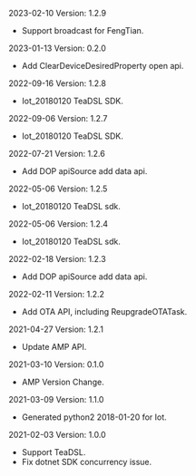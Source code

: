 2023-02-10 Version: 1.2.9
- Support broadcast for FengTian.

2023-01-13 Version: 0.2.0
- Add ClearDeviceDesiredProperty open api.

2022-09-16 Version: 1.2.8
- Iot_20180120 TeaDSL SDK.

2022-09-06 Version: 1.2.7
- Iot_20180120 TeaDSL SDK.

2022-07-21 Version: 1.2.6
- Add DOP apiSource add data api.

2022-05-06 Version: 1.2.5
- Iot_20180120 TeaDSL sdk.

2022-05-06 Version: 1.2.4
- Iot_20180120 TeaDSL sdk.

2022-02-18 Version: 1.2.3
- Add DOP apiSource add data api.

2022-02-11 Version: 1.2.2
- Add OTA API, including ReupgradeOTATask.


2021-04-27 Version: 1.2.1
- Update AMP API.

2021-03-10 Version: 0.1.0
- AMP Version Change.

2021-03-09 Version: 1.1.0
- Generated python2 2018-01-20 for Iot.

2021-02-03 Version: 1.0.0
- Support TeaDSL.
- Fix dotnet SDK concurrency issue.

